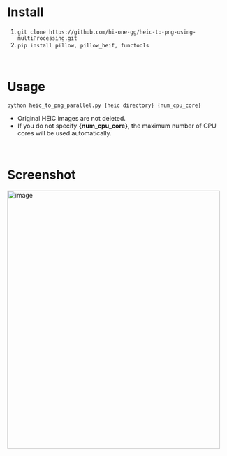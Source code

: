 # Install
1. ```git clone https://github.com/hi-one-gg/heic-to-png-using-multiProcessing.git```
2. ```pip install pillow, pillow_heif, functools```
</br>

# Usage
```
python heic_to_png_parallel.py {heic directory} {num_cpu_core}
```
- Original HEIC images are not deleted.
- If you do not specify **{num_cpu_core}**, the maximum number of CPU cores will be used automatically.
</br>

# Screenshot
<img width="487" height="592" alt="image" src="https://github.com/user-attachments/assets/c91039e0-cdc7-464a-8f3a-7dcbcb198a91" />
